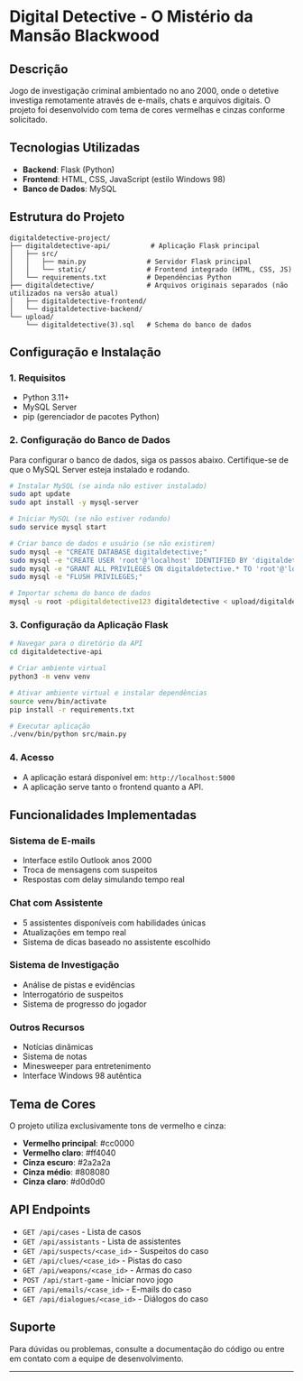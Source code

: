 # Digital Detective - O Mistério da Mansão Blackwood

## Descrição
Jogo de investigação criminal ambientado no ano 2000, onde o detetive investiga remotamente através de e-mails, chats e arquivos digitais. O projeto foi desenvolvido com tema de cores vermelhas e cinzas conforme solicitado.

## Tecnologias Utilizadas
- **Backend**: Flask (Python)
- **Frontend**: HTML, CSS, JavaScript (estilo Windows 98)
- **Banco de Dados**: MySQL

## Estrutura do Projeto
```
digitaldetective-project/
├── digitaldetective-api/          # Aplicação Flask principal
│   ├── src/
│   │   ├── main.py               # Servidor Flask principal
│   │   └── static/               # Frontend integrado (HTML, CSS, JS)
│   └── requirements.txt          # Dependências Python
├── digitaldetective/             # Arquivos originais separados (não utilizados na versão atual)
│   ├── digitaldetective-frontend/
│   └── digitaldetective-backend/
└── upload/
    └── digitaldetective(3).sql   # Schema do banco de dados
```

## Configuração e Instalação

### 1. Requisitos
- Python 3.11+
- MySQL Server
- pip (gerenciador de pacotes Python)

### 2. Configuração do Banco de Dados
Para configurar o banco de dados, siga os passos abaixo. Certifique-se de que o MySQL Server esteja instalado e rodando.

```bash
# Instalar MySQL (se ainda não estiver instalado)
sudo apt update
sudo apt install -y mysql-server

# Iniciar MySQL (se não estiver rodando)
sudo service mysql start

# Criar banco de dados e usuário (se não existirem)
sudo mysql -e "CREATE DATABASE digitaldetective;"
sudo mysql -e "CREATE USER 'root'@'localhost' IDENTIFIED BY 'digitaldetective123';"
sudo mysql -e "GRANT ALL PRIVILEGES ON digitaldetective.* TO 'root'@'localhost';"
sudo mysql -e "FLUSH PRIVILEGES;"

# Importar schema do banco de dados
mysql -u root -pdigitaldetective123 digitaldetective < upload/digitaldetective\(3\).sql
```

### 3. Configuração da Aplicação Flask

```bash
# Navegar para o diretório da API
cd digitaldetective-api

# Criar ambiente virtual
python3 -m venv venv

# Ativar ambiente virtual e instalar dependências
source venv/bin/activate
pip install -r requirements.txt

# Executar aplicação
./venv/bin/python src/main.py
```

### 4. Acesso
- A aplicação estará disponível em: `http://localhost:5000`
- A aplicação serve tanto o frontend quanto a API.

## Funcionalidades Implementadas

### Sistema de E-mails
- Interface estilo Outlook anos 2000
- Troca de mensagens com suspeitos
- Respostas com delay simulando tempo real

### Chat com Assistente
- 5 assistentes disponíveis com habilidades únicas
- Atualizações em tempo real
- Sistema de dicas baseado no assistente escolhido

### Sistema de Investigação
- Análise de pistas e evidências
- Interrogatório de suspeitos
- Sistema de progresso do jogador

### Outros Recursos
- Notícias dinâmicas
- Sistema de notas
- Minesweeper para entretenimento
- Interface Windows 98 autêntica

## Tema de Cores
O projeto utiliza exclusivamente tons de vermelho e cinza:
- **Vermelho principal**: #cc0000
- **Vermelho claro**: #ff4040
- **Cinza escuro**: #2a2a2a
- **Cinza médio**: #808080
- **Cinza claro**: #d0d0d0

## API Endpoints
- `GET /api/cases` - Lista de casos
- `GET /api/assistants` - Lista de assistentes
- `GET /api/suspects/<case_id>` - Suspeitos do caso
- `GET /api/clues/<case_id>` - Pistas do caso
- `GET /api/weapons/<case_id>` - Armas do caso
- `POST /api/start-game` - Iniciar novo jogo
- `GET /api/emails/<case_id>` - E-mails do caso
- `GET /api/dialogues/<case_id>` - Diálogos do caso

## Suporte
Para dúvidas ou problemas, consulte a documentação do código ou entre em contato com a equipe de desenvolvimento.

---